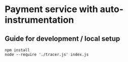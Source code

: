 # Payment service with auto-instrumentation

## Guide for development / local setup

```
npm install
node --require './tracer.js' index.js
```